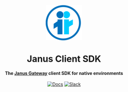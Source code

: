 <div align="center" style="text-align:center">
  <img alt="logo" src="docs/_media/logo.png"/>
  <h1>Janus Client SDK</h1>

  <h4>The <a href="https://github.com/meetecho/janus-gateway">Janus Gateway</a> client SDK for native environments</h4>
</div>

<p align="center">
  <a href="https://meetecho.github.io/janus-mobile-sdk"><img alt="Docs" src="https://img.shields.io/badge/janus-docs-blue"></a>
  <a href="https://join.slack.com/t/janusmobilesdk/shared_invite/enQtODM3Mzk1MDIxNDkzLWU0MWUxMWIzYzM4MGJjMTQ2NjEwNDgxZmI1YTViNjVlNTE2ZGUxYzE0NjFmZmM2NmUxZWRlMWQ0Y2RjNzdhYTY"><img alt="Slack" src="https://img.shields.io/badge/chat-slack-orange"></a>
</p>
